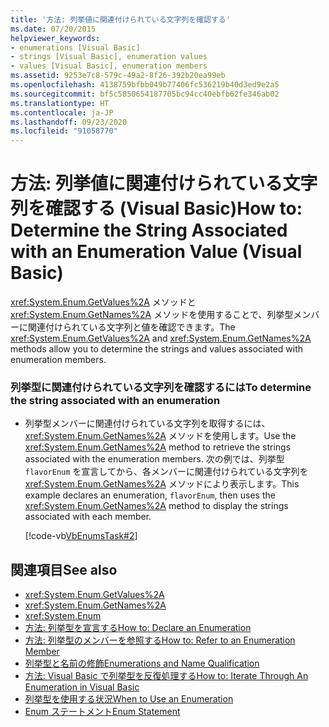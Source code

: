 ```yaml
---
title: '方法: 列挙値に関連付けられている文字列を確認する'
ms.date: 07/20/2015
helpviewer_keywords:
- enumerations [Visual Basic]
- strings [Visual Basic], enumeration values
- values [Visual Basic], enumeration members
ms.assetid: 9253e7c8-579c-49a2-8f26-392b20ea99eb
ms.openlocfilehash: 4138759bfbb049b77406fc536219b40d3ed9e2a5
ms.sourcegitcommit: bf5c5850654187705bc94cc40ebfb62fe346ab02
ms.translationtype: HT
ms.contentlocale: ja-JP
ms.lasthandoff: 09/23/2020
ms.locfileid: "91058770"
---
```

# <a name="how-to-determine-the-string-associated-with-an-enumeration-value-visual-basic"></a><span data-ttu-id="9bf3c-102">方法: 列挙値に関連付けられている文字列を確認する (Visual Basic)</span><span class="sxs-lookup"><span data-stu-id="9bf3c-102">How to: Determine the String Associated with an Enumeration Value (Visual Basic)</span></span>

<span data-ttu-id="9bf3c-103"><xref:System.Enum.GetValues%2A> メソッドと <xref:System.Enum.GetNames%2A> メソッドを使用することで、列挙型メンバーに関連付けられている文字列と値を確認できます。</span><span class="sxs-lookup"><span data-stu-id="9bf3c-103">The <xref:System.Enum.GetValues%2A> and <xref:System.Enum.GetNames%2A> methods allow you to determine the strings and values associated with enumeration members.</span></span>  
  
### <a name="to-determine-the-string-associated-with-an-enumeration"></a><span data-ttu-id="9bf3c-104">列挙型に関連付けられている文字列を確認するには</span><span class="sxs-lookup"><span data-stu-id="9bf3c-104">To determine the string associated with an enumeration</span></span>  
  
- <span data-ttu-id="9bf3c-105">列挙型メンバーに関連付けられている文字列を取得するには、<xref:System.Enum.GetNames%2A> メソッドを使用します。</span><span class="sxs-lookup"><span data-stu-id="9bf3c-105">Use the <xref:System.Enum.GetNames%2A> method to retrieve the strings associated with the enumeration members.</span></span> <span data-ttu-id="9bf3c-106">次の例では、列挙型 `flavorEnum` を宣言してから、各メンバーに関連付けられている文字列を <xref:System.Enum.GetNames%2A> メソッドにより表示します。</span><span class="sxs-lookup"><span data-stu-id="9bf3c-106">This example declares an enumeration, `flavorEnum`, then uses the <xref:System.Enum.GetNames%2A> method to display the strings associated with each member.</span></span>  
  
     [!code-vb[VbEnumsTask#2](~/samples/snippets/visualbasic/VS_Snippets_VBCSharp/VbEnumsTask/VB/Class2.vb#2)]  
  
## <a name="see-also"></a><span data-ttu-id="9bf3c-107">関連項目</span><span class="sxs-lookup"><span data-stu-id="9bf3c-107">See also</span></span>

- <xref:System.Enum.GetValues%2A>
- <xref:System.Enum.GetNames%2A>
- <xref:System.Enum>
- [<span data-ttu-id="9bf3c-108">方法: 列挙型を宣言する</span><span class="sxs-lookup"><span data-stu-id="9bf3c-108">How to: Declare an Enumeration</span></span>](how-to-declare-enumerations.md)
- [<span data-ttu-id="9bf3c-109">方法: 列挙型のメンバーを参照する</span><span class="sxs-lookup"><span data-stu-id="9bf3c-109">How to: Refer to an Enumeration Member</span></span>](how-to-refer-to-an-enumeration-member.md)
- [<span data-ttu-id="9bf3c-110">列挙型と名前の修飾</span><span class="sxs-lookup"><span data-stu-id="9bf3c-110">Enumerations and Name Qualification</span></span>](enumerations-and-name-qualification.md)
- [<span data-ttu-id="9bf3c-111">方法: Visual Basic で列挙型を反復処理する</span><span class="sxs-lookup"><span data-stu-id="9bf3c-111">How to: Iterate Through An Enumeration in Visual Basic</span></span>](how-to-iterate-through-an-enumeration.md)
- [<span data-ttu-id="9bf3c-112">列挙型を使用する状況</span><span class="sxs-lookup"><span data-stu-id="9bf3c-112">When to Use an Enumeration</span></span>](when-to-use-an-enumeration.md)
- [<span data-ttu-id="9bf3c-113">Enum ステートメント</span><span class="sxs-lookup"><span data-stu-id="9bf3c-113">Enum Statement</span></span>](../../../language-reference/statements/enum-statement.md)
